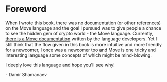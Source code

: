 # Foreword

When I wrote this book, there was no documentation (or other references) on the Move language and the goal I pursued was to give people a chance to see the hidden gem of crypto world - the Move language. Currently, [there is a Move documentation](https://move-language.github.io/move/) written by the language developers. Yet I still think that the flow given in this book is more intuitive and more friendly for a newcomer, I once was a newcomer too and Move is one tricky and interesting language some concepts of which might be mind-blowing.

I deeply love this language and hope you'll see why!

\- Damir Shamanaev
